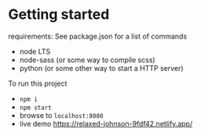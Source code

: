 # Getting started

requirements:
See package.json for a list of commands

- node LTS
- node-sass (or some way to compile scss)
- python (or some other way to start a HTTP server)

To run this project

- `npm i`
- `npm start`
- browse to `localhost:8080`
- live demo https://relaxed-johnson-9fdf42.netlify.app/
